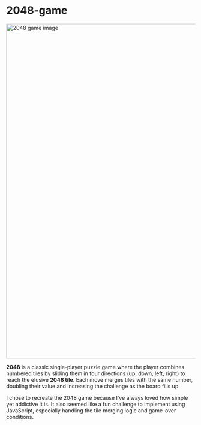# 2048-game

<img width="1227" height="892" alt="2048 game image" src="https://github.com/user-attachments/assets/81366923-68b0-4eea-a0ff-9d8431ba6b8f" />

**2048** is a classic single-player puzzle game where the player combines numbered tiles by sliding them in four directions (up, down, left, right) to reach the elusive **2048 tile**. Each move merges tiles with the same number, doubling their value and increasing the challenge as the board fills up.

I chose to recreate the 2048 game because I’ve always loved how simple yet addictive it is. It also seemed like a fun challenge to implement using JavaScript, especially handling the tile merging logic and game-over conditions.
